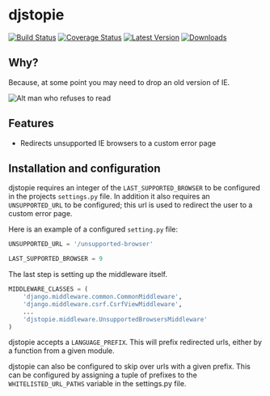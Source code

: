 # djstopie

[![Build Status](https://travis-ci.org/yola/djstopie.png)](https://travis-ci.org/yola/djstopie)
[![Coverage Status](https://coveralls.io/repos/yola/djstopie/badge.png)](https://coveralls.io/r/yola/djstopie)
[![Latest Version](https://pypip.in/v/djstopie/badge.png)](https://pypi.python.org/pypi/djstopie/)
[![Downloads](https://pypip.in/d/djstopie/badge.png)](https://pypi.python.org/pypi/djstopie/)


## Why?

Because, at some point you may need to drop an old version of IE.

![Alt man who refuses to read](http://i.minus.com/i2EAQUnIGLyXD.gif)

## Features

* Redirects unsupported IE browsers to a custom error page


## Installation and configuration

djstopie requires an integer of the `LAST_SUPPORTED_BROWSER` to be configured in
the projects `settings.py` file. In addition it also requires an `UNSUPPORTED_URL`
to be configured; this url is used to redirect the user to a custom error page.

Here is an example of a configured `setting.py` file:

```python
UNSUPPORTED_URL = '/unsupported-browser'

LAST_SUPPORTED_BROWSER = 9
```

The last step is setting up the middleware itself.

```python
MIDDLEWARE_CLASSES = (
    'django.middleware.common.CommonMiddleware',
    'django.middleware.csrf.CsrfViewMiddleware',
    ...
    'djstopie.middleware.UnsupportedBrowsersMiddleware'
)
```

djstopie accepts a `LANGUAGE_PREFIX`. This will prefix redirected urls,
either by a function from a given module.

djstopie can also be configured to skip over urls with a given prefix. This can
be configured by assigning a tuple of prefixes to the `WHITELISTED_URL_PATHS`
variable in the settings.py file.
